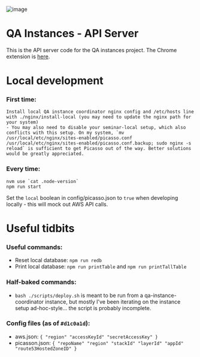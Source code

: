 ![image](https://cloud.githubusercontent.com/assets/2539761/25288498/197cfc4e-269c-11e7-923f-7e83fcd595ac.png)

# QA Instances - API Server

This is the API server code for the QA instances project.
The Chrome extension is [here](https://github.com/minervaproject/qa-instances-extension).

# Local development

### First time:
```
Install local QA instance coordinator nginx config and /etc/hosts line with ./nginx/install-local (you may need to update the nginx path for your system)
- You may also need to disable your seminar-local setup, which also conflicts with this setup. On my system, `mv /usr/local/etc/nginx/sites-enabled/picasso.conf /usr/local/etc/nginx/sites-enabled/picasso.conf.backup; sudo nginx -s reload` is sufficient to get Picasso out of the way. Better solutions would be greatly appreciated.
```

### Every time:
```
nvm use `cat .node-version`
npm run start
```

Set the `local` boolean in config/picasso.json to `true` when developing locally - this will mock out AWS API calls.

# Useful tidbits

### Useful commands:
* Reset local database: `npm run redb`
* Print local database: `npm run printTable` and `npm run printTallTable`

### Half-baked commands:
* `bash ./scripts/deploy.sh` is meant to be run from a qa-instance-coordinator instance, but mostly I've been iterating on the instance setup ad-hoc-style... the script is probably incomplete.

### Config files (as of `#d1c0a1d`):
* aws.json: `{ "region" "accessKeyId" "secretAccessKey" }`
* picasson.json: `{ "repoName" "region" "stackId" "layerId" "appId" "route53HostedZoneID" }`